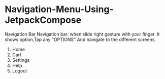 # Navigation-Menu-Using-JetpackCompose
Navigation Bar
Navigation bar: when slide right gesture with your finger. It shows option,Tap any "OPTIONS" And navigate to the different screens.
1) Home
2) Cart
3) Settings
4) Help
5) Logout
